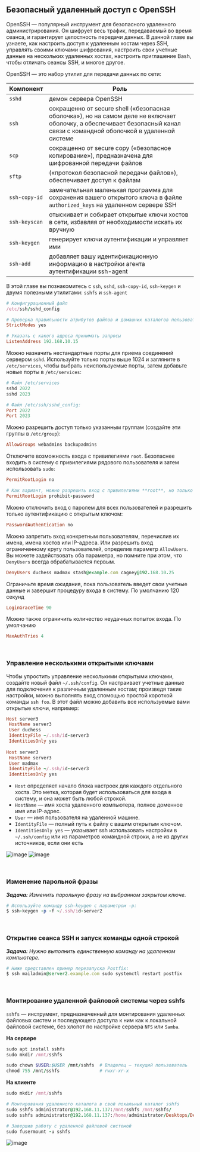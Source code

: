 ## Безопасный удаленный доступ с OpenSSH

OpenSSH — популярный инструмент для безопасного удаленного администрирования. Он шифрует весь трафик, передаваемый во время сеанса, и гарантирует целостность передачи данных. В данной главе вы узнаете, как настроить доступ к удаленным хостам через SSH, управлять своими ключами шифрования, настроить свои учетные данные на нескольких удаленных хостах, настроить приглашение Bash, чтобы отличать сеансы SSH, и многое другое.

OpenSSH — это набор утилит для передачи данных по сети:

| Компонент | Роль |
| ------- | ----------- |
| `sshd` | демон сервера OpenSSH |
| `ssh` | сокращенно от secure shell («безопасная оболочка»), но на самом деле не включает оболочку, а обеспечивает безопасный канал связи с командной оболочкой в удаленной системе |
| `scp` | сокращенно от secure copy («безопасное копирование»), предназначена для шифрованной передачи файлов |
| `sftp` | («протокол безопасной передачи файлов»), обеспечивает доступ к файлам |
| `ssh-copy-id` | замечательная маленькая программа для сохранения вашего открытого ключа в файле `authorized_keys` на удаленном сервере SSH |
| `ssh-keyscan` | отыскивает и собирает открытые ключи хостов в сети, избавляя от необходимости искать их вручную |
| `ssh-keygen` | генерирует ключи аутентификации и управляет ими |
| `ssh-add` | добавляет вашу идентификационную информацию в настройки агента аутентификации ssh-agent |

В этой главе вы познакомитесь с `ssh`, `sshd`, `ssh-copy-id`, `ssh-keygen` и двумя полезными утилитами: `sshfs` и `ssh-agent`

```ruby
# Конфигурационный файл
/etc/ssh/sshd_config

# Проверка правильности атрибутов файлов и домашних каталогов пользователей, прежде чем принимать от них запросы на подключение:
StrictModes yes

# Указать с какого адреса принимать запросы
ListenAddress 192.168.10.15
```


Можно назначить нестандартные порты для приема соединений сервером `sshd`. Используйте только порты выше 1024 и загляните в `/etc/services`, чтобы выбрать неиспользуемые порты, затем добавьте новые порты в `/etc/services`:

```ruby
# Файл /etc/services
sshd 2022
sshd 2023

# Файл /etc/ssh/sshd_config:
Port 2022
Port 2023
```

Можно разрешить доступ только указанным группам (создайте эти группы в `/etc/group`):

```ruby
AllowGroups webadmins backupadmins
```

Отключите возможность входа с привилегиями `root`. Безопаснее входить в систему с привилегиями рядового пользователя и затем использовать `sudo`:

```ruby
PermitRootLogin no

# Как вариант, можно разрешить вход с привилегиями **root**, но только методом аутентификации с открытым ключом
PermitRootLogin prohibit-password
```

Можно отключить вход с паролем для всех пользователей и разрешить только аутентификацию с открытым ключом:

```ruby
PasswordAuthentication no
```

Можно запретить вход конкретным пользователям, перечислив их имена, имена хостов или IP-адреса. Или разрешить вход ограниченному кругу пользователей, определив параметр `AllowUsers`. Вы можете задействовать оба параметра, но помните при этом, что `DenyUsers` всегда обрабатывается первым.

```ruby
DenyUsers duchess madmax stash@example.com cagney@192.168.10.25
```

Ограничьте время ожидания, пока пользователь введет свои учетные данные и завершит процедуру входа в систему. По умолчанию 120 секунд

```ruby
LoginGraceTime 90
```

Можно также ограничить количество неудачных попыток входа. По умолчанию

```ruby
MaxAuthTries 4
```


<br>

### Управление несколькими открытыми ключами

Чтобы упростить управление несколькими открытыми ключами, создайте новый файл `~/.ssh/config`. Он настраивает учетные данные для подключения к различным удаленным хостам; произведя такие настройки, можно выполнять вход спомощью простой короткой команды `ssh foo`. В этот файл можно добавить все используемые вами открытые ключи, например:

```ruby
Host server3
 HostName server3
 User duchess
 IdentityFile ~/.ssh/id-server3
 IdentitiesOnly yes
 
Host server3
 HostName server3
 User madmax
 IdentityFile ~/.ssh/id-server3
 IdentitiesOnly yes
```

- `Host` определяет начало блока настроек для каждого отдельного хоста. Это метка, которая будет использоваться для входа в систему, и она может быть любой строкой.
- `HostName` — имя хоста удаленного компьютера, полное доменное имя или IP-адрес.
- `User` — имя пользователя на удаленной машине.
- `IdentityFile` — полный путь к файлу с вашим открытым ключом.
- `IdentitiesOnly yes` — указывает ssh использовать настройки в `~/.ssh/config` или из параметров командной строки, а не из других источников, если они есть

![image](https://github.com/user-attachments/assets/13bf28c1-549f-4cad-a480-2cfeac6f336b)
![image](https://github.com/user-attachments/assets/8b38d73d-01c4-4d28-a83b-1944fded6781)




<br>

### Изменение парольной фразы

_**Задача:** Изменить парольную фразу на выбранном закрытом ключе._

```ruby
# Используйте команду ssh-keygen с параметром -p:
$ ssh-keygen -p -f ~/.ssh/id-server2
```


<br>

### Открытие сеанса SSH и запуск команды одной строкой

_**Задача:** Нужно выполнить единственную команду на удаленном компьютере._

```ruby
# Ниже представлен пример перезапуска Postfix:
$ ssh mailadmin@server2.example.com sudo systemctl restart postfix
```


<br>

### Монтирование удаленной файловой системы через sshfs

`sshfs` — инструмент, предназначенный для монтирования удаленных файловых систем и последующего доступа к ним как к локальной файловой системе, без хлопот по настройке сервера `NFS` или `Samba`.

**На сервере**

```ruby
sudo apt install sshfs
sudo mkdir /mnt/sshfs

sudo chown $USER:$USER /mnt/sshfs  # Владелец — текущий пользователь
chmod 755 /mnt/sshfs               # rwxr-xr-x
```

**На клиенте**

```ruby
sudo mkdir /mnt/sshfs

# Монтирования удаленного каталога в свой локальный каталог sshfs
sudo sshfs administrator@192.168.11.137:/mnt/sshfs /mnt/sshfs/
sudo sshfs administrator@192.168.11.137:/home/administrator/Desktops/Desktop1 /mnt/sshfs

# Завершив работу с удаленной файловой системой
sudo fusermount -u sshfs
```

![image](https://github.com/user-attachments/assets/311cfce0-9b87-4b77-b08b-4e5457876405)

